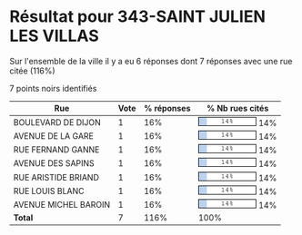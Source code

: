 # Résultat pour 343-SAINT JULIEN LES VILLAS

Sur l'ensemble de la ville il y a eu 6 réponses dont 7 réponses avec une rue citée (116%)

7 points noirs identifiés

| Rue | Vote | % réponses | % Nb rues cités|
|-----|------|------------|----------------|
| BOULEVARD DE DIJON | 1 | 16% | <img src="../../img/bar_14.gif" />&nbsp;14%|
| AVENUE DE LA GARE | 1 | 16% | <img src="../../img/bar_14.gif" />&nbsp;14%|
| RUE FERNAND GANNE | 1 | 16% | <img src="../../img/bar_14.gif" />&nbsp;14%|
| AVENUE DES SAPINS | 1 | 16% | <img src="../../img/bar_14.gif" />&nbsp;14%|
| RUE ARISTIDE BRIAND | 1 | 16% | <img src="../../img/bar_14.gif" />&nbsp;14%|
| RUE LOUIS BLANC | 1 | 16% | <img src="../../img/bar_14.gif" />&nbsp;14%|
| AVENUE MICHEL BAROIN | 1 | 16% | <img src="../../img/bar_14.gif" />&nbsp;14%|
| **Total** | 7 | 116% | 100%|
